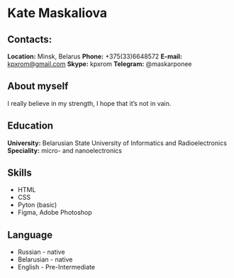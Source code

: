 # Kate Maskaliova

## Contacts:
**Location:** Minsk, Belarus
**Phone:** +375(33)6648572
**E-mail:** kpxrom@gmail.com
**Skype:** kpxrom
**Telegram:** @maskarponee
## About myself
I really believe in my strength, I hope that it’s not in vain.
## Education
**University:** Belarusian State University of Informatics and Radioelectronics
**Speciality:** micro- and nanoelectronics
## Skills
* HTML
* CSS
* Pyton (basic)
* Figma, Adobe Photoshop
##   Language
* Russian - native
* Belarusian - native
* English - Pre-Intermediate

